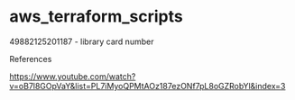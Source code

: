 # aws_terraform_scripts

49882125201187 - library card number

References 

https://www.youtube.com/watch?v=oB7l8GOpVaY&list=PL7iMyoQPMtAOz187ezONf7pL8oGZRobYl&index=3

